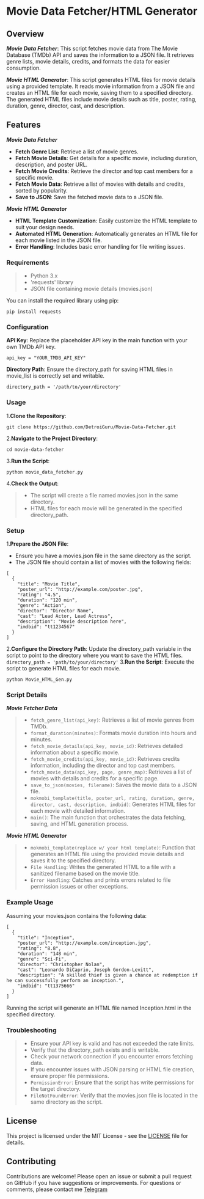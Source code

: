 # Movie Data Fetcher/HTML Generator

## Overview

***Movie Data Fetcher***:
 This script fetches movie data from The Movie Database (TMDb) API and saves the information to a JSON file. It retrieves genre lists, movie details, credits, and formats the data for easier consumption. 

***Movie HTML Generator***:
This script generates HTML files for movie details using a provided template. It reads movie information from a JSON file and creates an HTML file for each movie, saving them to a specified directory. The generated HTML files include movie details such as title, poster, rating, duration, genre, director, cast, and description.


## Features

***Movie Data Fetcher***
- **Fetch Genre List**: Retrieve a list of movie genres.
- **Fetch Movie Details**: Get details for a specific movie, including duration, description, and poster URL.
- **Fetch Movie Credits**: Retrieve the director and top cast members for a specific movie.
- **Fetch Movie Data**: Retrieve a list of movies with details and credits, sorted by popularity.
- **Save to JSON**: Save the fetched movie data to a JSON file.

***Movie HTML Generator***
- **HTML Template Customization**: Easily customize the HTML template to suit your design needs.
- **Automated HTML Generation**: Automatically generates an HTML file for each movie listed in the JSON file.
- **Error Handling**: Includes basic error handling for file writing issues.


### Requirements

>- Python 3.x
>- 'requests' library
>- JSON file containing movie details (movies.json)

You can install the required library using pip:
```
pip install requests
```


### Configuration

**API Key**: Replace the placeholder API key in the main function with your own TMDb API key.

`api_key = "YOUR_TMDB_API_KEY"`

**Directory Path**: Ensure the directory_path for saving HTML files in movie_list is correctly set and writable.

`directory_path = '/path/to/your/directory'`


### Usage

1.**Clone the Repository**:
```
git clone https://github.com/DetroiGuru/Movie-Data-Fetcher.git
```
2.**Navigate to the Project Directory**:
```
cd movie-data-fetcher
```
3.**Run the Script**:
```
python movie_data_fetcher.py
```
4.**Check the Output**:
>- The script will create a file named movies.json in the same directory.
>- HTML files for each movie will be generated in the specified directory_path.


### Setup

1.**Prepare the JSON File**:
- Ensure you have a movies.json file in the same directory as the script.
- The JSON file should contain a list of movies with the following fields:
```
[
  {
    "title": "Movie Title",
    "poster_url": "http://example.com/poster.jpg",
    "rating": "4.5",
    "duration": "120 min",
    "genre": "Action",
    "director": "Director Name",
    "cast": "Lead Actor, Lead Actress",
    "description": "Movie description here",
    "imdbid": "tt1234567"
  }
]
```
2.**Configure the Directory Path**: 
Update the directory_path variable in the script to point to the directory where you want to save the HTML files.
`directory_path = 'path/to/your/directory'`
3.**Run the Script**:
Execute the script to generate HTML files for each movie.
```
python Movie_HTML_Gen.py
```


### Script Details

***Movie Fetcher Data***
>- `fetch_genre_list(api_key)`: Retrieves a list of movie genres from TMDb.
>- `format_duration(minutes)`: Formats movie duration into hours and minutes.
>- `fetch_movie_details(api_key, movie_id)`: Retrieves detailed information about a specific movie.
>- `fetch_movie_credits(api_key, movie_id)`: Retrieves credits information, including the director and top cast members.
>- `fetch_movie_data(api_key, page, genre_map)`: Retrieves a list of movies with details and credits for a specific page.
>- `save_to_json(movies, filename)`: Saves the movie data to a JSON file.
>- `mokmobi_template(title, poster_url, rating, duration, genre, director, cast, description, imdbid)`: Generates HTML files for each movie with detailed information.
>- `main()`: The main function that orchestrates the data fetching, saving, and HTML generation process.

***Movie HTML Generator***
>- `mokmobi_template(replace w/ your html template)`: Function that generates an HTML file using the provided movie details and saves it to the specified directory.
>- `File Handling`: Writes the generated HTML to a file with a sanitized filename based on the movie title.
>- `Error Handling`: Catches and prints errors related to file permission issues or other exceptions.


### Example Usage
Assuming your movies.json contains the following data:
```
[
  {
    "title": "Inception",
    "poster_url": "http://example.com/inception.jpg",
    "rating": "8.8",
    "duration": "148 min",
    "genre": "Sci-Fi",
    "director": "Christopher Nolan",
    "cast": "Leonardo DiCaprio, Joseph Gordon-Levitt",
    "description": "A skilled thief is given a chance at redemption if he can successfully perform an inception.",
    "imdbid": "tt1375666"
  }
]
```
Running the script will generate an HTML file named Inception.html in the specified directory.


### Troubleshooting

>- Ensure your API key is valid and has not exceeded the rate limits.
>- Verify that the directory_path exists and is writable.
>- Check your network connection if you encounter errors fetching data.
>- If you encounter issues with JSON parsing or HTML file creation, ensure proper file permissions.
>- `PermissionError`: Ensure that the script has write permissions for the target directory.
>- `FileNotFoundError`: Verify that the movies.json file is located in the same directory as the script.


## License
This project is licensed under the MIT License - see the [LICENSE]() file for details.

## Contributing
Contributions are welcome! Please open an issue or submit a pull request on GitHub if you have suggestions or improvements.
For questions or comments, please contact me [Telegram](t.me/detroitguru)
